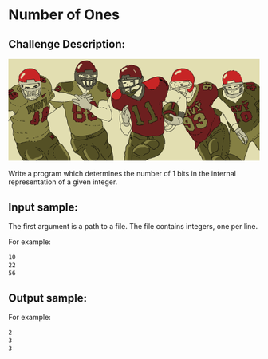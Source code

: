 Number of Ones
==============

Challenge Description:
----------------------

![Challenge Image](number_of_ones.png)

Write a program which determines the number of 1 bits in the internal representation of a given integer. 

Input sample:
-------------

The first argument is a path to a file. The file contains integers, one per line.

For example: 

    10
    22
    56
    
Output sample:
------------

For example:

    2
    3
    3